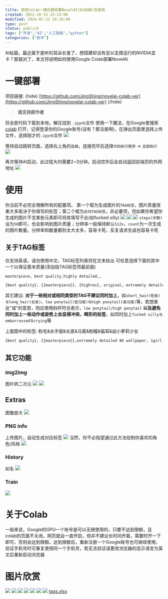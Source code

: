 ```yaml
---
title: 使用Colab一键白嫖部署NovelAI(AI绘画)及使用
created: 2022-10-15 23:23:00
modified: 2024-07-22 20:19:40
type: post
status: publish
tags: ["开发","AI","人工智能","python"]
categories: ["技术"]
---
```


AI绘画，最近属于是听的耳朵长茧了，想搭建却没有足以支撑运行的NVIDIA显卡？那就对了，本文将说明如何使用Google Colab部署NovelAi

<!--more-->
# 一键部署
项目链接:
{hide}
 [https://github.com/JingShing/novelai-colab-ver](https://github.com/JingShing/novelai-colab-ver) 
{/hide}
> **请支持原作者**

将全部代码下载到本地，解压找到 `.ipynb`文件
使用一下魔法，在Google里搜索 [colab](https://colab.research.google.com/) 打开，记得登录你的Google账号(没有？那注册啊)，在弹出页面里选择上传文件，选择刚才的`.ipynb`文件
![](https://pic1.imgdb.cn/item/634aca9916f2c2beb1dcb485.png)

等待自动跳转页面，选择右上角的`连接`，连接完毕后选择`代码执行程序` -> `全部执行`
![](https://pic1.imgdb.cn/item/634aca9916f2c2beb1dcb489.png)

再次等待AI启动，此过程大约需要2~3分钟。启动完毕后会自动返回前端页的外网地址
![](https://pic1.imgdb.cn/item/634aca9916f2c2beb1dcb48f.png)

# 使用
你当前不必完全理解所有的配置项。
第一个框为生成图片的`TAG标签`，图片质量效果大多取决于你填写的标签；第二个框为`反向TAG标签`，非必要项，但如果你希望你生成的图片不含某些元素即可将其填写于此(如fucked silly)
![](https://pic1.imgdb.cn/item/634aca9916f2c2beb1dcb499.png)
![](https://pic1.imgdb.cn/item/634aca9916f2c2beb1dcb4a2.png)
![](https://pic1.imgdb.cn/item/634acfb916f2c2beb1e7810b.png)
`steps(步数)`设为`50`即可，也会影响到图片质量；分辨率一般保持默认`512x`，`count`为一次生成的图片数量。分辨率和数量都别太大太多，容易卡死，反复请求生成也容易卡死

## 关于TAG标签
仅支持英语，请勿使用中文，TAG标签列表将在文末给出
可任意选择下面的其中一个以保证基本质量(添加指TAG标签项最前面)
```txt
masterpiece, best quality,highly detailed,,
```
```txt
{best quality}, {{masterpiece}}, {highres}, original, extremely detailed 8K wallpaper, 1girl, {an extremely delicate and beautiful},
```
其它建议:
**对于一些相对或相同类型的TAG不建议同时加上**，如`short_hair(短发)与long_hair(长发)`、`low ponytail(低马尾)与high ponytail(高马尾)`等，若想表达"或"的意思，则应使用斜杆符合表示，`low ponytail/high ponytail`
**以及避免同时加上一些动作或姿势上会显得冲突、畸形的标签**，如同时加上`fucked silly与embarrassed与crying`等

上面图中的标签:
粉毛&水手服&长直&马尾&粉瞳&猫耳&幼小萝莉少女
```txt
{best quality}, {{masterpiece}},extremely detailed 8K wallpaper, 1girl, serafuku,fucked silly,skirt,small_chest,polite,young loli girl,cat_ears,solo,cute,ponytail,pink hair,pink_eyes,thighhighs,white stocking
```

## 其它功能
### img2img
图片转二次元
![](https://pic1.imgdb.cn/item/634acfb916f2c2beb1e78111.png)
![](https://pic1.imgdb.cn/item/634acfb916f2c2beb1e7812d.png)

## Extras
图像放大
![](https://pic1.imgdb.cn/item/634ad10b16f2c2beb1ea17c4.png)

### PNG info
上传图片，自动生成对应标签
![](https://pic1.imgdb.cn/item/634acfb916f2c2beb1e78119.png)
当然，你不必指望通过此方法绘制你喜欢的角色/风格
![](https://pic1.imgdb.cn/item/634acfb916f2c2beb1e78121.png)

### History
如名
![](https://pic1.imgdb.cn/item/634ad10b16f2c2beb1ea17c8.png)

### Train
![](https://pic1.imgdb.cn/item/634ad10b16f2c2beb1ea17cd.png)

# 关于Colab
一般来说，Google的GPU一个账号是可以无限使用的，只要不达到限额，且colab的页面不关闭，网页就会一直开启，但并不建议长时间开着，需要时开一下即可，否则会达到限额。达到限额后，重新注册一个Google账号也可继续使用，验证手机号时可重复使用同一个手机号，若无法验证请更改浏览器的显示语言为英文后重新启动浏览器

# 图片欣赏
![](https://pic1.imgdb.cn/item/634b6e4d16f2c2beb19f0a43.png)
![](https://pic1.imgdb.cn/item/634b6e4d16f2c2beb19f0a4d.png)
![](https://pic1.imgdb.cn/item/634b6e4d16f2c2beb19f0a52.png)
![](https://pic1.imgdb.cn/item/634b6eb016f2c2beb19f9055.png)
![](https://pic1.imgdb.cn/item/634b6eb016f2c2beb19f9042.png)
![](https://pic1.imgdb.cn/item/634b6eb016f2c2beb19f9047.png)
![](https://pic1.imgdb.cn/item/634b6eb016f2c2beb19f904b.png)
[tags.xlsx](http://imlolicon.tk/usr/uploads/2022/10/40868837.xlsx)
